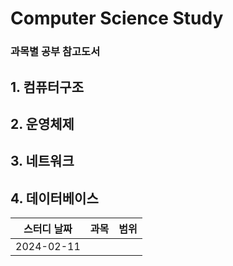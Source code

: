 # Computer Science Study

### 과목별 공부 참고도서
## 1. 컴퓨터구조
## 2. 운영체제
## 3. 네트워크
## 4. 데이터베이스


|스터디 날짜|과목|범위|
|:---:|:---:|:---:|
|2024-02-11|||
